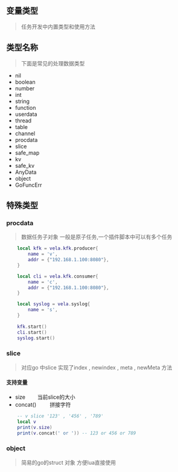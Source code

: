## 变量类型 
> 任务开发中内置类型和使用方法

## 类型名称
> 下面是常见的处理数据类型
- nil
- boolean
- number
- int
- string
- function
- userdata
- thread
- table
- channel
- procdata
- slice
- safe_map
- kv
- safe_kv
- AnyData
- object
- GoFuncErr

## 特殊类型

### procdata
> 数据任务子对象 一般是原子任务,一个插件脚本中可以有多个任务
```lua
    local kfk = vela.kfk.producer{
        name = 'v',
        addr = {"192.168.1.100:8080"},
    }

    local cli = vela.kfk.consumer{
        name = 'c',
        addr = {"192.168.1.100:8080"},
    }

    local syslog = vela.syslog{
        name = 's',
    }
    
    kfk.start()
    cli.start()
    syslog.start()
```

### slice
> 对应go 中slice 实现了index , newindex , meta , newMeta 方法
 
#### 支持变量
- size &emsp;&emsp;当前slice的大小
- concat() &emsp;&emsp; 拼接字符

```lua
    -- v slice '123' , '456' , '789'
    local v 
    print(v.size)
    print(v.concat(' or ')) -- 123 or 456 or 789
```

### object 
> 简易的go的struct 对象 方便lua直接使用